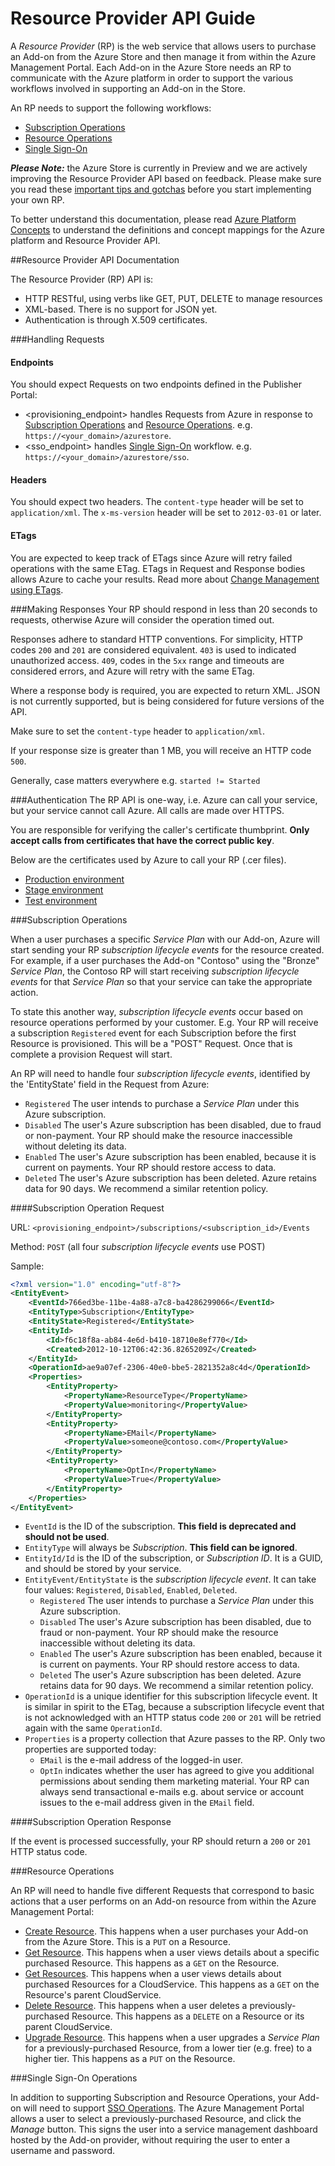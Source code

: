 # Resource Provider API Guide

A _Resource Provider_ (RP) is the web service that allows users to purchase an Add-on from the Azure Store and then manage it from within the Azure Management Portal.  Each Add-on in the Azure Store needs an RP to communicate with the Azure platform in order to support the various workflows involved in supporting an Add-on in the Store.

An RP needs to support the following workflows:
- [Subscription Operations](#subscription-operations)
- [Resource Operations](#resource-operations)
- [Single Sign-On](#single-sign-on-operations)

***Please Note:*** the Azure Store is currently in Preview and we are actively improving the Resource Provider API based on feedback. Please make sure you read these  [important tips and gotchas](https://github.com/Azure/azure-resource-provider-sdk/tree/master/docs/tips-and-tricks.md) before you start implementing your own RP.

To better understand this documentation, please read [Azure Platform Concepts](https://github.com/Azure/azure-resource-provider-sdk/tree/master/docs/concepts.md) to understand the definitions and concept mappings for the Azure platform and Resource Provider API.

##Resource Provider API Documentation

The Resource Provider (RP) API is:

- HTTP RESTful, using verbs like GET, PUT, DELETE to manage resources
- XML-based. There is no support for JSON yet.
- Authentication is through X.509 certificates.

###Handling Requests

#### Endpoints
You should expect Requests on two endpoints defined in the Publisher Portal:

- <provisioning_endpoint> handles Requests from Azure in response to [Subscription Operations](#subscription-operations) and [Resource Operations](#resource-operations).  e.g. `https://<your_domain>/azurestore`.
- <sso_endpoint> handles [Single Sign-On](#single-sign-on) workflow. e.g. `https://<your_domain>/azurestore/sso`.

#### Headers
You should expect two headers. The `content-type` header will be set to `application/xml`. The `x-ms-version` header will be set to `2012-03-01` or later.

#### ETags
You are expected to keep track of ETags since Azure will retry failed operations with the same ETag.  ETags in Request and Response bodies allows Azure to cache your results. Read more about [Change Management using ETags](https://github.com/Azure/azure-resource-provider-sdk/tree/master/docs/etags.md).

###Making Responses
Your RP should respond in less than 20 seconds to requests, otherwise Azure will consider the operation timed out.

Responses adhere to standard HTTP conventions. For simplicity, HTTP codes `200` and `201` are considered equivalent. `403` is used to indicated unauthorized access. `409`, codes in the `5xx` range and timeouts are considered errors, and Azure will retry with the same ETag.

Where a response body is required, you are expected to return XML. JSON is not currently supported, but is being considered for future versions of the API.

Make sure to set the `content-type` header to `application/xml`.

If your response size is greater than 1 MB, you will receive an HTTP code `500`.

Generally, case matters everywhere e.g. `started != Started`

###Authentication
The RP API is one-way, i.e. Azure can call your service, but your service cannot call Azure. All calls are made over HTTPS.

You are responsible for verifying the caller's certificate thumbprint. **Only accept calls from certificates that have the correct public key**.

Below are the certificates used by Azure to call your RP (.cer files).

- [Production environment](https://raw.github.com/Azure/azure-resource-provider-sdk/master/docs/misc/AzureStoreProduction.cer)
- [Stage environment](https://raw.github.com/Azure/azure-resource-provider-sdk/master/docs/misc/AzureStoreStage.cer)
- [Test environment](https://raw.github.com/Azure/azure-resource-provider-sdk/master/docs/misc/AzureStoreTest.cer)

###Subscription Operations

When a user purchases a specific _Service Plan_ with our Add-on, Azure will start sending your RP _subscription lifecycle events_ for the resource created. For example, if a user purchases the Add-on "Contoso" using the "Bronze" _Service Plan_, the Contoso RP will start receiving _subscription lifecycle events_ for that _Service Plan_ so that your service can take the appropriate action.

To state this another way, _subscription lifecycle events_ occur based on resource operations performed by your customer.  E.g. Your RP will receive a subscription `Registered` event for each Subscription before the first Resource is provisioned. This will be a "POST" Request. Once that is complete a provision Request will start.


An RP will need to handle four _subscription lifecycle events_, identified by the 'EntityState' field in the Request from Azure:
- `Registered` The user intends to purchase a _Service Plan_ under this Azure subscription.
- `Disabled` The user's Azure subscription has been disabled, due to fraud or non-payment. Your RP should make the resource inaccessible without deleting its data.
- `Enabled` The user's Azure subscription has been enabled, because it is current on payments. Your RP should restore access to data.
- `Deleted` The user's Azure subscription has been deleted. Azure retains data for 90 days. We recommend a similar retention policy.

####Subscription Operation Request

URL: `<provisioning_endpoint>/subscriptions/<subscription_id>/Events`

Method: `POST` (all four _subscription lifecycle events_ use POST)

Sample:

```xml
<?xml version="1.0" encoding="utf-8"?>
<EntityEvent>
	<EventId>766ed3be-11be-4a88-a7c8-ba4286299066</EventId>
	<EntityType>Subscription</EntityType>
	<EntityState>Registered</EntityState>
	<EntityId>
		<Id>f6c18f8a-ab84-4e6d-b410-18710e8ef770</Id>
		<Created>2012-10-12T06:42:36.8265209Z</Created>
	</EntityId>
	<OperationId>ae9a07ef-2306-40e0-bbe5-2821352a8c4d</OperationId>
	<Properties>
		<EntityProperty>
			<PropertyName>ResourceType</PropertyName>
			<PropertyValue>monitoring</PropertyValue>
		</EntityProperty>
		<EntityProperty>
			<PropertyName>EMail</PropertyName>
			<PropertyValue>someone@contoso.com</PropertyValue>
		</EntityProperty>
		<EntityProperty>
			<PropertyName>OptIn</PropertyName>
			<PropertyValue>True</PropertyValue>
		</EntityProperty>
	</Properties>
</EntityEvent>
```

- `EventId` is the ID of the subscription. **This field is deprecated and should not be used**.
- `EntityType` will always be _Subscription_. **This field can be ignored**.
- `EntityId/Id` is the ID of the subscription, or _Subscription ID_. It is a GUID, and should be stored by your service.
- `EntityEvent/EntityState` is the _subscription lifecycle event_. It can take four values: `Registered`, `Disabled`, `Enabled`, `Deleted`.
  - `Registered` The user intends to purchase a _Service Plan_ under this Azure subscription.
  - `Disabled` The user's Azure subscription has been disabled, due to fraud or non-payment. Your RP should make the resource inaccessible without deleting its data.
  - `Enabled` The user's Azure subscription has been enabled, because it is current on payments. Your RP should restore access to data.
  - `Deleted` The user's Azure subscription has been deleted. Azure retains data for 90 days. We recommend a similar retention policy.
- `OperationId` is a unique identifier for this subscription lifecycle event. It is similar in spirit to the ETag, because a subscription lifecycle event that is not acknowledged with an HTTP status code `200` or `201` will be retried again with the same `OperationId`.
- `Properties` is a property collection that Azure passes to the RP. Only two properties are supported today:
  - `EMail` is the e-mail address of the logged-in user.
  - `OptIn` indicates whether the user has agreed to give you additional permissions about sending them marketing material. Your RP can always send transactional e-mails e.g. about service or account issues to the e-mail address given in the `EMail` field.

####Subscription Operation Response

If the event is processed successfully, your RP should return a `200` or `201` HTTP status code.

###Resource Operations

An RP will need to handle five different Requests that correspond to basic actions that a user performs on an Add-on resource from within the Azure Management Portal:

- [Create Resource](https://github.com/Azure/azure-resource-provider-sdk/tree/master/docs/api-create-resource.md). This happens when a user purchases your Add-on from the Azure Store. This is a `PUT` on a Resource.
- [Get Resource](https://github.com/Azure/azure-resource-provider-sdk/tree/master/docs/api-get-resource.md). This happens when a user views details about a specific purchased Resource. This happens as a `GET` on the Resource.
- [Get Resources](https://github.com/Azure/azure-resource-provider-sdk/tree/master/docs/api-get-resources.md). This happens when a user views details about purchased Resources for a CloudService. This happens as a `GET` on the Resource's parent CloudService.
- [Delete Resource](https://github.com/Azure/azure-resource-provider-sdk/tree/master/docs/api-delete-resource.md). This happens when a user deletes a previously-purchased Resource. This happens as a `DELETE` on a Resource or its parent CloudService.
- [Upgrade Resource](https://github.com/Azure/azure-resource-provider-sdk/tree/master/docs/api-upgrade-resource.md). This happens when a user upgrades a _Service Plan_ for a previously-purchased Resource, from a lower tier (e.g. free) to a higher tier. This happens as a `PUT` on the Resource.

###Single Sign-On Operations

In addition to supporting Subscription and Resource Operations, your Add-on will need to support [SSO Operations](https://github.com/Azure/azure-resource-provider-sdk/tree/master/docs/api-sso.md). The Azure Management Portal allows a user to select a previously-purchased Resource, and click the _Manage_ button. This signs the user into a service management dashboard hosted by the Add-on provider, without requiring the user to enter a username and password.

